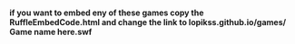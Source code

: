 #### if you want to embed eny of these games copy the RuffleEmbedCode.html and change the link to lopikss.github.io/games/ Game name here.swf
